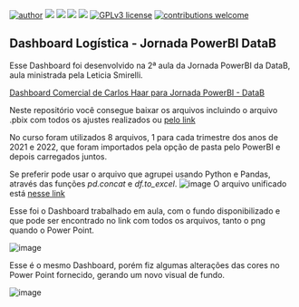 [![author](https://img.shields.io/badge/author-carloshaar-silver.svg)](https://www.linkedin.com/in/carloshaar) 
[![](https://img.shields.io/badge/MS-PowerBI-gold.svg)](https://powerbi.microsoft.com/pt-br/) 
[![](https://img.shields.io/badge/Python-3.7+-blue.svg)](https://www.python.org/downloads/release/python-365/) 
[![](https://img.shields.io/badge/MS-Excel-darkgreen.svg)](https://www.microsoft.com/pt-br/microsoft-365/excel)
[![](https://img.shields.io/badge/Google-Colab-orange.svg)](https://colab.research.google.com) 
[![GPLv3 license](https://img.shields.io/badge/License-GPLv3-blue.svg)](http://perso.crans.org/besson/LICENSE.html) 
[![contributions welcome](https://img.shields.io/badge/contributions-welcome-brightgreen.svg?style=flat)](https://github.com/carloshaar/)

## **Dashboard Logística - Jornada PowerBI DataB**

Esse Dashboard foi desenvolvido na 2ª aula da Jornada PowerBI da DataB, aula ministrada pela Leticia Smirelli.

[Dashboard Comercial de Carlos Haar para Jornada PowerBI - DataB](https://app.powerbi.com/groups/me/reports/a12781b0-fb5b-4b2d-80b2-f7fc37178c1e/ReportSection "Dashboard Comercial Jornada PowerBI - DataB")

Neste repositório você consegue baixar os arquivos incluindo o arquivo .pbix com todos os ajustes realizados ou [pelo link](https://github.com/carloshaar/dashboard_comercial_datab/raw/master/Aula1-DashboardComercial.7z "Link")

No curso foram utilizados 8 arquivos, 1 para cada trimestre dos anos de 2021 e 2022, que foram importados pela opção de pasta pelo PowerBI e depois carregados juntos.

Se preferir pode usar o arquivo que agrupei usando Python e Pandas, através das funções *pd.concat* e *df.to_excel*.
![image](https://user-images.githubusercontent.com/89817807/222692431-80fad565-dcd2-4e84-bbe3-ab171e1a3c50.png)
O arquivo unificado está [nesse link](https://github.com/carloshaar/dashboard_comercial_datab/raw/master/arquivo_unico.rar "Link")

Esse foi o Dashboard trabalhado em aula, com o fundo disponibilizado e que pode ser encontrado no link com todos os arquivos, tanto o png quando o Power Point.

![image](https://user-images.githubusercontent.com/89817807/221351569-a0d1d84a-3ed9-4ff3-b46c-a3ed6b2835e6.png)

Esse é o mesmo Dashboard, porém fiz algumas alterações das cores no Power Point fornecido, gerando um novo visual de fundo.

![image](https://user-images.githubusercontent.com/89817807/221351549-4a5af2cc-a767-4cd6-8863-2a06854db937.png)

